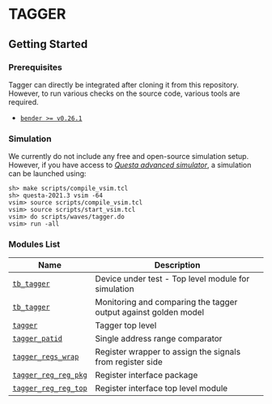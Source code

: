# TAGGER

## Getting Started

### Prerequisites
Tagger can directly be integrated after cloning it from this repository. However, to run 
various checks on the source code, various tools are required.

- [`bender >= v0.26.1`](https://github.com/pulp-platform/bender)

### Simulation

We currently do not include any free and open-source simulation setup. However, if you have access to
[*Questa advanced simulator*](https://eda.sw.siemens.com/en-US/ic/questa/simulation/advanced-simulator/),
a simulation can be launched using:
```
sh> make scripts/compile_vsim.tcl
sh> questa-2021.3 vsim -64
vsim> source scripts/compile_vsim.tcl
vsim> source scripts/start_vsim.tcl
vsim> do scripts/waves/tagger.do
vsim> run -all
```
### Modules List

| Name                                                            | Description |
|-----------------------------------------------------------------|-------------|
| [`tb_tagger`](test/tb_tagger.sv)                                | Device under test - Top level module for simulation    |
| [`tb_tagger`](test/user_checker.sv)                             | Monitoring and comparing the tagger output against golden model |
| [`tagger`](src/tagger.sv)                                       | Tagger top level            |
| [`tagger_patid`](src/tagger_patid.sv)                           | Single address range comparator       |
| [`tagger_regs_wrap`](src/tagger_regs_wrap.sv)                   | Register wrapper to assign the signals from register side |
| [`tagger_reg_reg_pkg`](src/register/tagger_reg_reg_pkg.sv)      | Register interface package            |
| [`tagger_reg_reg_top`](src/register/tagger_reg_reg_top.sv)      | Register interface top level module            |
